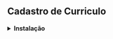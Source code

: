 ## Cadastro de Curriculo

<details>
  <summary><strong>Instalação</strong></summary>

  ```
  
  ``` 
</details>
